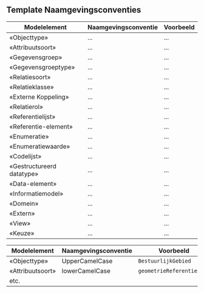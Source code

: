 ## Template Naamgevingsconventies


| **Modelelement**               | **Naamgevingsconventie**   | **Voorbeeld** |
|--------------------------------|----------------------------|---------------|
| «Objecttype»                   | ...                        | ...           |
| «Attribuutsoort»               | ...                        | ...           |
| «Gegevensgroep»                | ...                        | ...           |
| «Gegevensgroeptype»            | ...                        | ...           |
| «Relatiesoort»                 | ...                        | ...           |
| «Relatieklasse»                | ...                        | ...           |
| «Externe Koppeling»            | ...                        | ...           |
| «Relatierol»                   | ...                        | ...           |
| «Referentielijst»              | ...                        | ...           |
| «Referentie-element»           | ...                        | ...           |
| «Enumeratie»                   | ...                        | ...           |
| «Enumeratiewaarde»             | ...                        | ...           |
| «Codelijst»                    | ...                        | ...           |
| «Gestructureerd datatype»      | ...                        | ...           |
| «Data-element»                 | ...                        | ...           |
| «Informatiemodel»              | ...                        | ...           |
| «Domein»                       | ...                        | ...           |
| «Extern»                       | ...                        | ...           |
| «View»                         | ...                        | ...           |
| «Keuze»                        | ...                        | ...           |

<aside class="example" title="Invullen tabel Naamgevingsconventies">

   | Modelelement       | Naamgevingsconventie  | Voorbeeld                   | 
   | ------------------ | --------------------- | --------------------------- |
   | «Objecttype»       | UpperCamelCase        | `BestuurlijkGebied`         | 
   | «Attribuutsoort»   | lowerCamelCase        | `geometrieReferentiepunt`   |
   | etc.               |                       |                             |

</aside>